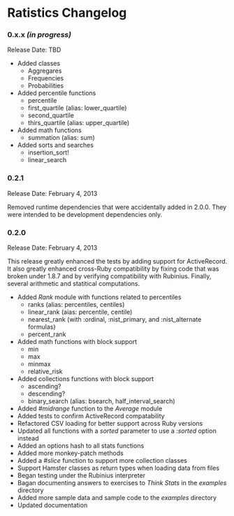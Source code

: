 # Ratistics Changelog

### 0.x.x *(in progress)*

Release Date: TBD

* Added classes
  * Aggregares
  * Frequencies
  * Probabilities
* Added percentile functions
  * percentile
  * first_quartile (alias: lower_quartile)
  * second_quartile
  * thirs_quartile (alias: upper_quartile)
* Added math functions
  * summation (alias: sum)
* Added sorts and searches
  * insertion_sort!
  * linear_search

### 0.2.1

Release Date: February 4, 2013

Removed runtime dependencies that were accidentally added in 2.0.0.
They were intended to be development dependencies only.

### 0.2.0

Release Date: February 4, 2013

This release greatly enhanced the tests by adding support for ActiveRecord.
It also greatly enhanced cross-Ruby compatibility by fixing code that
was broken under 1.8.7 and by verifying compatibility with Rubinius.
Finally, several arithmetic and statitical computations.

* Added *Rank* module with functions related to percentiles
  * ranks (alias: percentiles, centiles)
  * linear_rank (aias: percentile, centile)
  * nearest_rank (with :ordinal, :nist_primary, and :nist_alternate formulas)
  * percent_rank
* Added math functions with block support
  * min
  * max
  * minmax
  * relative_risk
* Added collections functions with block support
  * ascending?
  * descending?
  * binary_search (alias: bsearch, half_interval_search)
* Added *#midrange* function to the *Average* module
* Added tests to confirm ActiveRecord compatability
* Refactored CSV loading for better support across Ruby versions
* Updated all functions with a *sorted* parameter to use a *:sorted* option instead
* Added an options hash to all stats functions
* Added more monkey-patch methods
* Added a *#slice* function to support more collection classes
* Support Hamster classes as return types when loading data from files
* Began testing under the Rubinius interpreter
* Bagan documenting answers to exercises to *Think Stats* in the *examples* directory
* Added more sample data and sample code to the *examples* directory
* Updated documentation

